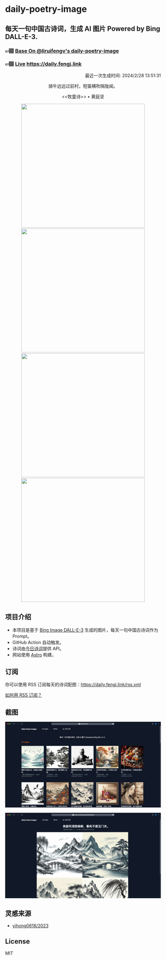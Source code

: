 
# daily-poetry-image

## 每天一句中国古诗词，生成 AI 图片 Powered by Bing DALL-E-3.

### 👉🏽 [Base On @liruifengv's daily-poetry-image](https://github.com/liruifengv/daily-poetry-image)

### 👉🏽 [Live](https://daily.fengj.link) https://daily.fengj.link

<p align="right">
  最近一次生成时间: 2024/2/28 13:51:31
</p>
<p align="center">
骑牛远远过前村，短笛横吹隔陇闻。
</p>
<p align="center">
<<牧童诗>> • 黄庭坚
</p>
<p align="center">
<img src="https://tse1.mm.bing.net/th/id/OIG3.tQsp38wdLWLFn2k9xMpB" height="400" width="400" />
<img src="https://tse2.mm.bing.net/th/id/OIG3..GN4SZd0qsA2c7t6gu82" height="400" width="400" />
<img src="https://tse2.mm.bing.net/th/id/OIG3.0PLSQ1bPpZAB40YgEawt" height="400" width="400" />
<img src="https://tse2.mm.bing.net/th/id/OIG3.91Tf0uKg6qvxbUtKC.RD" height="400" width="400" />
</p>

## 项目介绍

-   本项目是基于 [Bing Image DALL-E-3](https://www.bing.com/images/create) 生成的图片，每天一句中国古诗词作为 Prompt。
-   GitHub Action 自动触发。
-   诗词由[今日诗词](https://www.jinrishici.com/)提供 API。
-   网站使用 [Astro](https://astro.build) 构建。

## 订阅

你可以使用 RSS 订阅每天的诗词配图：https://daily.fengj.link/rss.xml

[如何用 RSS 订阅？](https://zhuanlan.zhihu.com/p/55026716)

## 截图

![图片列表](./screenshots/Snipaste_2023-12-28_21-00-26.png)

![图片详情](./screenshots/Snipaste_2023-12-28_21-00-53.png)

## 灵感来源

-   [yihong0618/2023](https://github.com/yihong0618/2023)

## License

MIT
